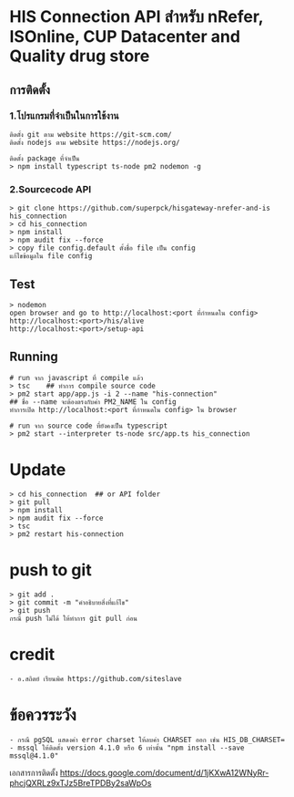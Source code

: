 # HIS Connection API สำหรับ nRefer, ISOnline, CUP Datacenter and Quality drug store

## การติดตั้ง
### 1.โปรแกรมที่จำเป็นในการใช้งาน
```
ติดตั้ง git ตาม website https://git-scm.com/
ติดตั้ง nodejs ตาม website https://nodejs.org/

ติดตั้ง package ที่จำเป็น
> npm install typescript ts-node pm2 nodemon -g
```

### 2.Sourcecode API
```
> git clone https://github.com/superpck/hisgateway-nrefer-and-is his_connection
> cd his_connection
> npm install
> npm audit fix --force
> copy file config.default ตั้งชื่อ file เป็น config
แก้ไขข้อมูลใน file config
```

## Test
```
> nodemon
open browser and go to http://localhost:<port ที่กำหนดใน config>
http://localhost:<port>/his/alive
http://localhost:<port>/setup-api

```

## Running
```
# run จาก javascript ที่ compile แล้ว
> tsc    ## ทำการ compile source code
> pm2 start app/app.js -i 2 --name "his-connection"
## ชื่อ --name จะต้องตรงกับค่า PM2_NAME ใน config
ทำการเปิด http://localhost:<port ที่กำหนดใน config> ใน browser

# run จาก source code ที่ยังคงเป็น typescript
> pm2 start --interpreter ts-node src/app.ts his_connection
```

# Update
```
> cd his_connection  ## or API folder
> git pull
> npm install
> npm audit fix --force
> tsc
> pm2 restart his-connection
```

# push to git
```
> git add .
> git commit -m "คำอธิบายสิ่งที่แก้ไข"
> git push
กรณี push ไม่ได้ ให้ทำการ git pull ก่อน
```

# credit
```
- อ.สถิตย์ เรียนพิศ https://github.com/siteslave
```

# ข้อควรระวัง
```
- กรณี pgSQL แสดงค่า error charset ให้ลบค่า CHARSET ออก เช่น HIS_DB_CHARSET=
- mssql ให้ติดตั้ง version 4.1.0 หรือ 6 เท่านั้น "npm install --save mssql@4.1.0"
```

เอกสารการติดตั้ง
https://docs.google.com/document/d/1jKXwA12WNyRr-phcjQXRLz9xTJz5BreTPDBy2saWpOs
